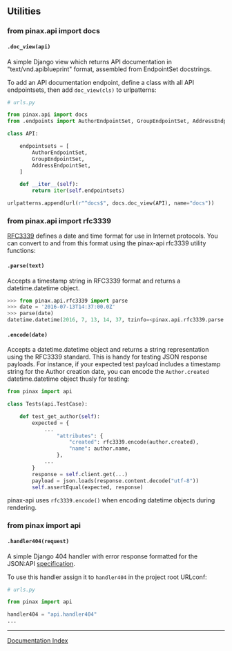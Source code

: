 ## Utilities

### from pinax.api import docs

#### `.doc_view(api)`

A simple Django view which returns API documentation in "text/vnd.apiblueprint" format, assembled from EndpointSet docstrings.

To add an API documentation endpoint, define a class with all API endpointsets, then add `doc_view(cls)` to urlpatterns:

```python
# urls.py

from pinax.api import docs
from .endpoints import AuthorEndpointSet, GroupEndpointSet, AddressEndpointSet

class API:

    endpointsets = [
        AuthorEndpointSet,
        GroupEndpointSet,
        AddressEndpointSet,
    ]

    def __iter__(self):
        return iter(self.endpointsets)

urlpatterns.append(url(r"^docs$", docs.doc_view(API), name="docs"))
```

### from pinax.api import rfc3339

[RFC3339](https://tools.ietf.org/html/rfc3339) defines a date and time format for use in Internet protocols. You can convert to and from this format using the pinax-api rfc3339 utility functions:

#### `.parse(text)`

Accepts a timestamp string in RFC3339 format and returns a datetime.datetime object.

```python
>>> from pinax.api.rfc3339 import parse
>>> date = '2016-07-13T14:37:00.0Z'
>>> parse(date)
datetime.datetime(2016, 7, 13, 14, 37, tzinfo=<pinax.api.rfc3339.parse.<locals>.ZuluTZ object at 0x10f2fe0f0>)
```

#### `.encode(date)`

Accepts a datetime.datetime object and returns a string representation using the RFC3339 standard. This is handy for testing JSON response payloads. For instance, if your expected test payload includes a timestamp string for the Author creation date, you can encode the `Author.created` datetime.datetime object thusly for testing:

```python
from pinax import api

class Tests(api.TestCase):

    def test_get_author(self):
        expected = {
            ...
                "attributes": {
                    "created": rfc3339.encode(author.created),
                    "name": author.name,
                },
            ...
        }
        response = self.client.get(...)
        payload = json.loads(response.content.decode("utf-8"))
        self.assertEqual(expected, response)
```

pinax-api uses `rfc3339.encode()` when encoding datetime objects during rendering.

### from pinax import api

#### `.handler404(request)`

A simple Django 404 handler with error response formatted for the JSON:API [specification](http://jsonapi.org/format/#fetching-resources-responses-404).

To use this handler assign it to `handler404` in the project root URLconf:

```python
# urls.py

from pinax import api

handler404 = "api.handler404"
...
```

***
[Documentation Index](index.md)

